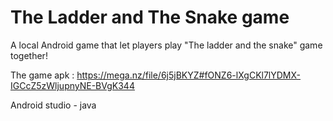 # The Ladder and The Snake game

A local Android game that let players play "The ladder and the snake" game together!

The game apk : https://mega.nz/file/6j5jBKYZ#fONZ6-lXgCKl7lYDMX-IGCcZ5zWljupnyNE-BVgK344

Android studio - java
